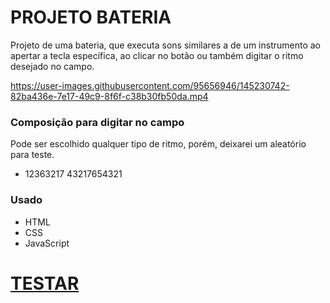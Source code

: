 # PROJETO BATERIA

Projeto de uma bateria, que executa sons similares a de um instrumento ao apertar a tecla especifica, ao clicar no botão ou também digitar o ritmo desejado no campo.

https://user-images.githubusercontent.com/95656946/145230742-82ba436e-7e17-49c9-8f6f-c38b30fb50da.mp4

### Composição para digitar no campo
Pode ser escolhido qualquer tipo de ritmo, porém, deixarei um aleatório para teste.

+ 12363217 43217654321

### Usado ###
+ HTML
+ CSS
+ JavaScript

# <a href="https://AllysonNascimento.github.io/bateria/">TESTAR</a> #
